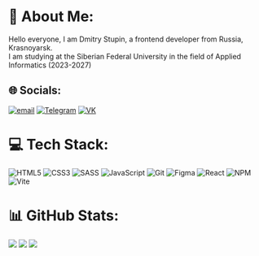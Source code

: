 # 💫 About Me:
Hello everyone, I am Dmitry Stupin, a frontend developer from Russia, Krasnoyarsk.<br>I am studying at the Siberian Federal University in the field of Applied Informatics (2023-2027)


## 🌐 Socials:
[![email](https://img.shields.io/badge/Email-D14836?logo=gmail&logoColor=white)](mailto:dm.stup@mail.ru) 
[![Telegram](https://img.shields.io/badge/Telegram-2CA5E0?style=flat-squeare&logo=telegram&logoColor=white)](https://t.me/stupin_dmitry)
[![VK](https://img.shields.io/badge/VK-%23187AEB.svg?style=flat-squeare&logo=vk&logoColor=white)](https://vk.com/dmitry.stupin)

# 💻 Tech Stack:
![HTML5](https://img.shields.io/badge/html5-%23E34F26.svg?style=for-the-badge&logo=html5&logoColor=white)
![CSS3](https://img.shields.io/badge/css3-%231572B6.svg?style=for-the-badge&logo=css3&logoColor=white)
![SASS](https://img.shields.io/badge/SASS-hotpink.svg?style=for-the-badge&logo=SASS&logoColor=white)
![JavaScript](https://img.shields.io/badge/javascript-%23323330.svg?style=for-the-badge&logo=javascript&logoColor=%23F7DF1E)
![Git](https://img.shields.io/badge/git-%23F05033.svg?style=for-the-badge&logo=git&logoColor=white)
![Figma](https://img.shields.io/badge/figma-%23F24E1E.svg?style=for-the-badge&logo=figma&logoColor=white)
![React](https://img.shields.io/badge/react-%2361DAFB.svg?style=for-the-badge&logo=react&logoColor=%2320232a)
![NPM](https://img.shields.io/badge/NPM-%23000000.svg?style=for-the-badge&logo=npm&logoColor=%23CB3837)
![Vite](https://img.shields.io/badge/Vite-%23646CFF.svg?style=for-the-badge&logo=vite&logoColor=white)

# 📊 GitHub Stats:
![](https://github-readme-stats.vercel.app/api?username=DmitriyStupin&theme=dark&hide_border=false&include_all_commits=true&count_private=true)
![](https://github-readme-streak-stats.herokuapp.com/?user=DmitriyStupin&theme=dark&hide_border=false)
![](https://github-readme-stats.vercel.app/api/top-langs/?username=DmitriyStupin&theme=dark&hide_border=false&include_all_commits=true&count_private=true&layout=compact)

<!-- Proudly created with GPRM ( https://gprm.itsvg.in ) -->
